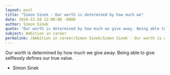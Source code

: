 ```yaml
---
layout: post
title: "Simon Sinek - Our worth is determined by how much we"
date: 2024-12-28 12:00:00 -0000
author: Simon Sinek
quote: "Our worth is determined by how much we give away. Being able to give selflessly defines our true value."
subject: Ambition in career
permalink: /Ambition in career/Simon Sinek/Simon Sinek - Our worth is determined by how much we
---
```


Our worth is determined by how much we give away. Being able to give selflessly defines our true value.

- Simon Sinek
